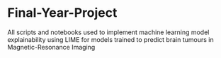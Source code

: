 # Final-Year-Project
All scripts and notebooks used to implement machine learning model explainability using LIME for models trained to predict brain tumours in Magnetic-Resonance Imaging
